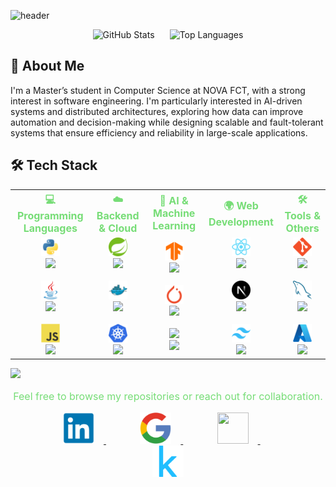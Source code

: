 ![header](https://capsule-render.vercel.app/api?type=waving&height=300&color=0:77dd77,100:b4d3b2&text=Manuel%20Pinto&reversal=false&animation=fadeIn&textBg=false&fontSize=60&desc=Software%20Engineer%20|%20MSc%20in%20Computer%20Science&descSize=25&descAlignY=55&fontAlignY=38)

<p align="center">
  <img 
       src="https://github-readme-stats.vercel.app/api?username=ManuelCPinto&show_icons=true&bg_color=0D1117&title_color=C8FFD4&text_color=FFFFFF&icon_color=C8FFD4&border_color=C8FFD4"
       alt="GitHub Stats"
       width="49%"
       style="vertical-align:top; margin-right:2%;"
  />
  <img 
       src="https://github-readme-stats.vercel.app/api/top-langs/?username=ManuelCPinto&layout=compact&bg_color=0D1117&title_color=C8FFD4&text_color=FFFFFF&icon_color=C8FFD4&border_color=C8FFD4"
       alt="Top Languages"
       width="37.3%"
       style="vertical-align:bottom; margin-left:2%;"
  />
</p>

## 👋 **About Me**
I'm a Master’s student in Computer Science at NOVA FCT, with a strong interest in software engineering. I'm particularly interested in AI-driven systems and distributed architectures, exploring how data can improve automation and decision-making while designing scalable and fault-tolerant systems that ensure efficiency and reliability in large-scale applications. 


## 🛠️ **Tech Stack**

<table align="center">
  <tr>
    <th align="center" style="color:#77dd77; font-size:16px;">💻 Programming Languages</th>
    <th align="center" style="color:#77dd77; font-size:16px;">☁️ Backend & Cloud</th>
    <th align="center" style="color:#77dd77; font-size:16px;">🧠 AI & Machine Learning</th>
    <th align="center" style="color:#77dd77; font-size:16px;">🌍 Web Development</th>
    <th align="center" style="color:#77dd77; font-size:16px;">🛠️ Tools & Others</th>
  </tr>

  <tr align="center">
    <!-- Programming Languages -->
    <td>
      <img src="https://raw.githubusercontent.com/devicons/devicon/master/icons/python/python-original.svg" width="30"/>
      <br/>
      <img src="https://img.shields.io/badge/-Python-306998?style=for-the-badge&logo=python&logoColor=white"/>
      <br/><br/>
      <img src="https://raw.githubusercontent.com/devicons/devicon/master/icons/java/java-original.svg" width="30"/>
      <br/>
      <img src="https://img.shields.io/badge/-Java-ED8B00?style=for-the-badge&logo=openjdk&logoColor=white"/>
      <br/><br/>
      <img src="https://raw.githubusercontent.com/devicons/devicon/master/icons/javascript/javascript-original.svg" width="30"/>
      <br/>
      <img src="https://img.shields.io/badge/-JavaScript-F7DF1E?style=for-the-badge&logo=javascript&logoColor=black"/>
    </td>
    <!-- Backend & Cloud -->
    <td>
      <img src="https://raw.githubusercontent.com/devicons/devicon/master/icons/spring/spring-original.svg" width="30"/>
      <br/>
      <img src="https://img.shields.io/badge/-SpringBoot-6DB33F?style=for-the-badge&logo=spring&logoColor=white"/>
      <br/><br/>
      <img src="https://raw.githubusercontent.com/devicons/devicon/master/icons/docker/docker-original.svg" width="30"/>
      <br/>
      <img src="https://img.shields.io/badge/-Docker-2496ED?style=for-the-badge&logo=docker&logoColor=white"/>
      <br/><br/>
      <img src="https://raw.githubusercontent.com/devicons/devicon/master/icons/kubernetes/kubernetes-plain.svg" width="30"/>
      <br/>
      <img src="https://img.shields.io/badge/-Kubernetes-326CE5?style=for-the-badge&logo=kubernetes&logoColor=white"/>
    </td>
    <!-- AI & ML -->
    <td>
      <img src="https://raw.githubusercontent.com/devicons/devicon/master/icons/tensorflow/tensorflow-original.svg" width="30"/>
      <br/>
      <img src="https://img.shields.io/badge/-TensorFlow-FF6F00?style=for-the-badge&logo=tensorflow&logoColor=white"/>
      <br/><br/>
      <img src="https://raw.githubusercontent.com/devicons/devicon/master/icons/pytorch/pytorch-original.svg" width="30"/>
      <br/>
      <img src="https://img.shields.io/badge/-PyTorch-EE4C2C?style=for-the-badge&logo=pytorch&logoColor=white"/>
      <br/><br/>
      <img src="https://huggingface.co/front/assets/huggingface_logo-noborder.svg" width="30"/>
      <br/>
      <img src="https://img.shields.io/badge/-HuggingFace-FFCC4D?style=for-the-badge&logo=huggingface&logoColor=black"/>
    </td>
    <!-- Web Development -->
    <td>
      <img src="https://raw.githubusercontent.com/devicons/devicon/master/icons/react/react-original.svg" width="30"/>
      <br/>
      <img src="https://img.shields.io/badge/-React-61DAFB?style=for-the-badge&logo=react&logoColor=black"/>
      <br/><br/>
      <img src="https://raw.githubusercontent.com/devicons/devicon/master/icons/nextjs/nextjs-original.svg" width="30"/>
      <br/>
      <img src="https://img.shields.io/badge/-Next.js-000000?style=for-the-badge&logo=nextdotjs&logoColor=white"/>
      <br/><br/>
      <img src="https://raw.githubusercontent.com/devicons/devicon/master/icons/tailwindcss/tailwindcss-original.svg" width="30"/>
      <br/>
      <img src="https://img.shields.io/badge/-Tailwind_CSS-38B2AC?style=for-the-badge&logo=tailwind-css&logoColor=white"/>
    </td>
    <!-- Tools -->
    <td>
      <img src="https://raw.githubusercontent.com/devicons/devicon/master/icons/git/git-original.svg" width="30"/>
      <br/>
      <img src="https://img.shields.io/badge/-Git-F05032?style=for-the-badge&logo=git&logoColor=white"/>
      <br/><br/>
      <img src="https://raw.githubusercontent.com/devicons/devicon/master/icons/mysql/mysql-original.svg" width="30"/>
      <br/>
      <img src="https://img.shields.io/badge/-MySQL-4479A1?style=for-the-badge&logo=mysql&logoColor=white"/>
      <br/><br/>
      <img src="https://raw.githubusercontent.com/devicons/devicon/master/icons/azure/azure-original.svg" width="30"/>
      <br/>
      <img src="https://img.shields.io/badge/-Azure-0089D6?style=for-the-badge&logo=microsoftazure&logoColor=white"/>
    </td>
  </tr>
</table>

<img src="https://capsule-render.vercel.app/api?type=rect&color=0:77dd77,100:b4d3b2&height=5" />

<p align="center" style="color:#77dd77; font-size:16px;">
  Feel free to browse my repositories or reach out for collaboration.
</p>

<p align="center">
  <a href="https://www.linkedin.com/in/manuelcoelhopinto" target="_blank">
    <img src="https://raw.githubusercontent.com/devicons/devicon/master/icons/linkedin/linkedin-original.svg" width="50" height="50" style="margin: 0 15px;"/>
  </a>
  &nbsp;&nbsp;&nbsp;&nbsp;&nbsp;&nbsp;&nbsp;&nbsp;&nbsp;
  <a href="mailto:manuelcoelhopinto@gmail.com">
    <img src="https://raw.githubusercontent.com/devicons/devicon/master/icons/google/google-original.svg" width="50" height="50" style="margin: 0 15px;"/>
  </a>
  &nbsp;&nbsp;&nbsp;&nbsp;&nbsp;&nbsp;&nbsp;&nbsp;&nbsp;
  <a href="https://leetcode.com/u/Manuel_CP/" target="_blank">
    <img src="https://upload.wikimedia.org/wikipedia/commons/1/19/LeetCode_logo_black.png" width="50" height="50" style="margin: 0 15px;"/>
  </a>
  &nbsp;&nbsp;&nbsp;&nbsp;&nbsp;&nbsp;&nbsp;&nbsp;&nbsp;
  <a href="https://www.kaggle.com/manuelpinto70545" target="_blank">
    <img src="https://raw.githubusercontent.com/devicons/devicon/master/icons/kaggle/kaggle-original.svg" width="50" height="50" style="margin: 0 100px;"/>
  </a>
</p>
